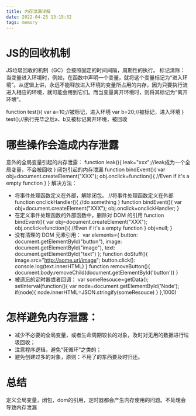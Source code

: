 ```yaml
---
title: 内存泄漏详解
date: 2022-04-25 13:15:32
tags: memory
---
```

# JS的回收机制
JS垃圾回收的机制（GC）会按照固定的时间间隔，周期性的执行。
标记清除：
当变量进入环境时，例如，在函数中声明一个变量，就将这个变量标记为“进入环境”。从逻辑上讲，永远不能释放进入环境的变量所占用的内存，因为只要执行流进入相应的环境，就可能会用到它们。而当变量离开环境时，则将其标记为“离开环境”。

function test(){
  var a=10;//被标记，进入环境
  var b=20;//被标记，进入环境
}
test();//执行完毕之后a、b又被标记离开环境，被回收

# 哪些操作会造成内存泄露
意外的全局变量引起的内存泄露：
function leak(){
  leak="xxx";//leak成为一个全局变量，不会被回收
}
闭包引起的内存泄漏
function bindEvent(){
  var obj=document.createElement("XXX");
  obj.οnclick=function(){
    //Even if it's a empty function
  }
}
解决方法：
* 将事件处理函数定义在外部，解除闭包。
//将事件处理函数定义在外部
function onclickHandler(){
  //do something
}
function bindEvent(){
  var obj=document.createElement("XXX");
  obj.οnclick=onclickHandler;
}
* 在定义事件处理函数的外部函数中，删除对 DOM 的引用
function bindEvent(){
  var obj=document.createElement("XXX");
  obj.οnclick=function(){
    //Even if it's a empty function
  }
  obj=null;
}
* 没有清理的 DOM 元素引用：
var elements={
    button: document.getElementById("button"),
    image: document.getElementById("image"),
    text: document.getElementById("text")
};
function doStuff(){
    image.src="http://some.url/image";
    button.click():
    console.log(text.innerHTML)
}
function removeButton(){
    document.body.removeChild(document.getElementById('button'))
}
* 被遗忘的定时器或者回调：
var someResouce=getData();
setInterval(function(){
    var node=document.getElementById('Node');
    if(node){
        node.innerHTML=JSON.stringify(someResouce)
    }
},1000)

# 怎样避免内存泄露：
* 减少不必要的全局变量，或者生命周期较长的对象，及时对无用的数据进行垃圾回收；
* 注意程序逻辑，避免“死循环”之类的；
* 避免创建过多的对象，原则：不用了的东西要及时归还。

# 总结
定义全局变量，闭包，dom的引用，定时器都会产生内存使用的问题。不处理会导致内存泄漏


